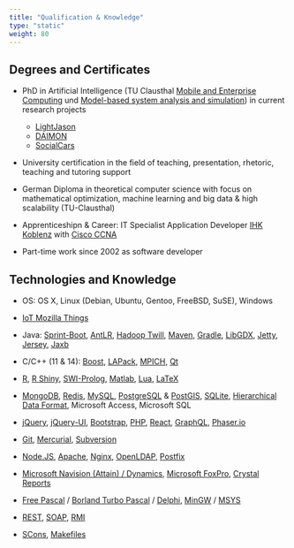 ```yaml
---
title: "Qualification & Knowledge"
type: "static"
weight: 80
---
```

## Degrees and Certificates

* PhD in Artificial Intelligence (TU Clausthal [Mobile and Enterprise Computing](http://meclab.in.tu-clausthal.de/) und [Model-based system analysis and simulation](https://www.in.tu-clausthal.de/abteilungen/modellbasierte-systemanalyse-und-simulation/)) in current research projects
    * [LightJason](https://lightjason.org/) 
    * [DAIMON](http://www.daimonproject.com/)
    * [SocialCars](https://www.socialcars.org/home.html)

* University certification in the field of teaching, presentation, rhetoric, teaching and tutoring support

* German Diploma in theoretical computer science with focus on mathematical optimization, machine learning and big data & high scalability (TU-Clausthal)

* Apprenticeshipn & Career: IT Specialist Application Developer [IHK Koblenz](https://www.ihk-koblenz.de/) with [Cisco CCNA](https://en.wikipedia.org/wiki/CCNA)

* Part-time work since 2002 as software developer

## Technologies and Knowledge

* OS: OS X, Linux (Debian, Ubuntu, Gentoo, FreeBSD, SuSE), Windows

* [IoT Mozilla Things](https://iot.mozilla.org/) 

* Java: [Sprint-Boot](https://spring.io/), [AntLR](http://www.antlr.org/), [Hadoop Twill](http://twill.apache.org/), [Maven](https://maven.apache.org/), [Gradle](https://gradle.org/), [LibGDX](https://libgdx.badlogicgames.com/), [Jetty](https://www.eclipse.org/jetty/), [Jersey](https://jersey.github.io/), [Jaxb](https://docs.oracle.com/javase/tutorial/jaxb/)

* C/C++ (11 & 14): [Boost](https://www.boost.org/), [LAPack](http://www.netlib.org/lapack/), [MPICH](https://www.mpich.org/), [Qt](https://www.qt.io/)

* [R](https://www.r-project.org/), [R Shiny](https://shiny.rstudio.com/), [SWI-Prolog](http://www.swi-prolog.org/), [Matlab](https://mathworks.com/products/matlab.html), [Lua](https://www.lua.org/), [LaTeX](https://www.tug.org/texlive/) 

* [MongoDB](https://www.mongodb.com/), [Redis](https://redis.io/), [MySQL](https://www.mysql.com/), [PostgreSQL](https://www.postgresql.org/) & [PostGIS](https://postgis.net/), [SQLite](https://www.sqlite.org/index.html), [Hierarchical Data Format](https://support.hdfgroup.org/HDF5/), Microsoft Access, Microsoft SQL

* [jQuery](https://jquery.com/), [jQuery-UI](https://jqueryui.com/), [Bootstrap](https://getbootstrap.com/), [PHP](http://php.net/), [React](https://reactjs.org/), [GraphQL](https://graphql.org/), [Phaser.io](http://phaser.io/)

* [Git](https://git-scm.com/), [Mercurial](https://www.mercurial-scm.org/), [Subversion](https://subversion.apache.org/)

* [Node.JS](https://nodejs.org/), [Apache](https://httpd.apache.org/), [Nginx](https://nginx.org/), [OpenLDAP](https://www.openldap.org/), [Postfix](http://www.postfix.org/)

* [Microsoft Navision (Attain) / Dynamics](https://en.wikipedia.org/wiki/Microsoft_Dynamics_NAV), [Microsoft FoxPro](https://en.wikipedia.org/wiki/Visual_FoxPro), [Crystal Reports](http://www.crystalreports.com/)

* [Free Pascal](https://www.freepascal.org/) / [Borland Turbo Pascal](https://en.wikipedia.org/wiki/Turbo_Pascal) / [Delphi](https://en.wikipedia.org/wiki/Object_Pascal), [MinGW](http://www.mingw.org/) / [MSYS](http://www.mingw.org/wiki/msys)

* [REST](https://en.wikipedia.org/wiki/Representational_state_transfer), [SOAP](https://en.wikipedia.org/wiki/SOAP), [RMI](https://en.wikipedia.org/wiki/Java_remote_method_invocation)

* [SCons](https://scons.org/), [Makefiles](https://en.wikipedia.org/wiki/Make_(software))
